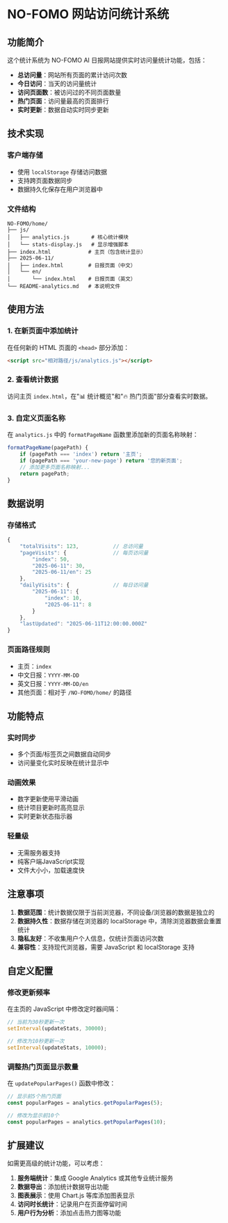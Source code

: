# NO-FOMO 网站访问统计系统

## 功能简介

这个统计系统为 NO-FOMO AI 日报网站提供实时访问量统计功能，包括：

- **总访问量**：网站所有页面的累计访问次数
- **今日访问**：当天的访问量统计
- **访问页面数**：被访问过的不同页面数量
- **热门页面**：访问量最高的页面排行
- **实时更新**：数据自动实时同步更新

## 技术实现

### 客户端存储
- 使用 `localStorage` 存储访问数据
- 支持跨页面数据同步
- 数据持久化保存在用户浏览器中

### 文件结构
```
NO-FOMO/home/
├── js/
│   ├── analytics.js       # 核心统计模块
│   └── stats-display.js   # 显示增强脚本
├── index.html            # 主页（包含统计显示）
├── 2025-06-11/
│   ├── index.html        # 日报页面（中文）
│   └── en/
│       └── index.html    # 日报页面（英文）
└── README-analytics.md   # 本说明文件
```

## 使用方法

### 1. 在新页面中添加统计
在任何新的 HTML 页面的 `<head>` 部分添加：

```html
<script src="相对路径/js/analytics.js"></script>
```

### 2. 查看统计数据
访问主页 `index.html`，在"📊 统计概览"和"🔥 热门页面"部分查看实时数据。

### 3. 自定义页面名称
在 `analytics.js` 中的 `formatPageName` 函数里添加新的页面名称映射：

```javascript
formatPageName(pagePath) {
    if (pagePath === 'index') return '主页';
    if (pagePath === 'your-new-page') return '您的新页面';
    // 添加更多页面名称映射...
    return pagePath;
}
```

## 数据说明

### 存储格式
```javascript
{
    "totalVisits": 123,           // 总访问量
    "pageVisits": {               // 每页访问量
        "index": 50,
        "2025-06-11": 30,
        "2025-06-11/en": 25
    },
    "dailyVisits": {              // 每日访问量
        "2025-06-11": {
            "index": 10,
            "2025-06-11": 8
        }
    },
    "lastUpdated": "2025-06-11T12:00:00.000Z"
}
```

### 页面路径规则
- 主页：`index`
- 中文日报：`YYYY-MM-DD`
- 英文日报：`YYYY-MM-DD/en`
- 其他页面：相对于 `/NO-FOMO/home/` 的路径

## 功能特点

### 实时同步
- 多个页面/标签页之间数据自动同步
- 访问量变化实时反映在统计显示中

### 动画效果
- 数字更新使用平滑动画
- 统计项目更新时高亮显示
- 实时更新状态指示器

### 轻量级
- 无需服务器支持
- 纯客户端JavaScript实现
- 文件大小小，加载速度快

## 注意事项

1. **数据范围**：统计数据仅限于当前浏览器，不同设备/浏览器的数据是独立的
2. **数据持久性**：数据存储在浏览器的 localStorage 中，清除浏览器数据会重置统计
3. **隐私友好**：不收集用户个人信息，仅统计页面访问次数
4. **兼容性**：支持现代浏览器，需要 JavaScript 和 localStorage 支持

## 自定义配置

### 修改更新频率
在主页的 JavaScript 中修改定时器间隔：

```javascript
// 当前为30秒更新一次
setInterval(updateStats, 30000);

// 修改为10秒更新一次
setInterval(updateStats, 10000);
```

### 调整热门页面显示数量
在 `updatePopularPages()` 函数中修改：

```javascript
// 显示前5个热门页面
const popularPages = analytics.getPopularPages(5);

// 修改为显示前10个
const popularPages = analytics.getPopularPages(10);
```

## 扩展建议

如需更高级的统计功能，可以考虑：

1. **服务端统计**：集成 Google Analytics 或其他专业统计服务
2. **数据导出**：添加统计数据导出功能
3. **图表展示**：使用 Chart.js 等库添加图表显示
4. **访问时长统计**：记录用户在页面停留时间
5. **用户行为分析**：添加点击热力图等功能 